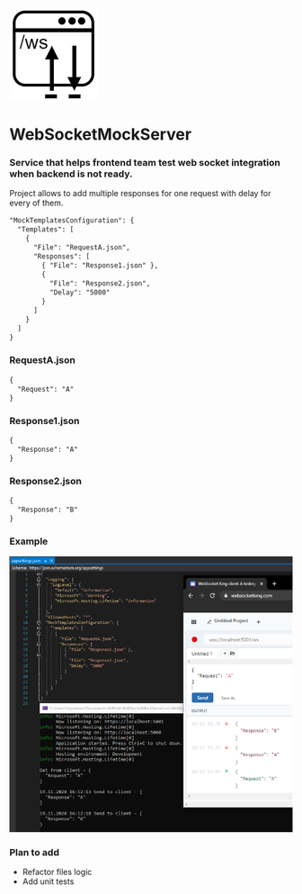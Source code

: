 ![WebSocketMockServer](logo.PNG)
# WebSocketMockServer

### Service that helps frontend team test web socket integration when backend is not ready.

Project allows to add multiple responses for one request with delay for every of them.

```
"MockTemplatesConfiguration": {
  "Templates": [
    {
      "File": "RequestA.json",
      "Responses": [
        { "File": "Response1.json" },
        {
          "File": "Response2.json",
          "Delay": "5000"
        }
      ]
    }
  ]
}
```

### RequestA.json

```
{
  "Request": "A"
}
```

### Response1.json

```
{
  "Response": "A"
}
```

### Response2.json

```
{
  "Response": "B"
}
```

### Example

![example image](ExampleImage.PNG)

### Plan to add
* Refactor files logic
* Add unit tests
